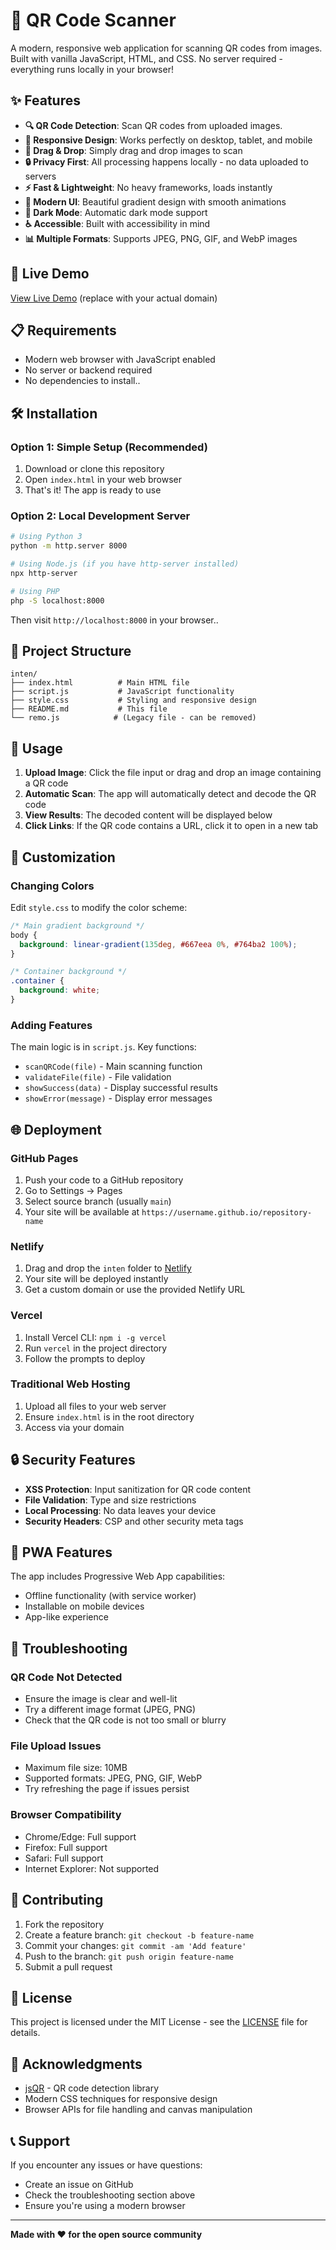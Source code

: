 # 📱 QR Code Scanner

A modern, responsive web application for scanning QR codes from images. Built with vanilla JavaScript, HTML, and CSS. No server required - everything runs locally in your browser!

## ✨ Features

- **🔍 QR Code Detection**: Scan QR codes from uploaded images.
- **📱 Responsive Design**: Works perfectly on desktop, tablet, and mobile
- **🔄 Drag & Drop**: Simply drag and drop images to scan
- **🔒 Privacy First**: All processing happens locally - no data uploaded to servers
- **⚡ Fast & Lightweight**: No heavy frameworks, loads instantly
- **🎨 Modern UI**: Beautiful gradient design with smooth animations
- **🌙 Dark Mode**: Automatic dark mode support
- **♿ Accessible**: Built with accessibility in mind
- **📊 Multiple Formats**: Supports JPEG, PNG, GIF, and WebP images

## 🚀 Live Demo

[View Live Demo](https://your-domain.com) (replace with your actual domain)

## 📋 Requirements

- Modern web browser with JavaScript enabled
- No server or backend required
- No dependencies to install..

## 🛠️ Installation

### Option 1: Simple Setup (Recommended)
1. Download or clone this repository
2. Open `index.html` in your web browser
3. That's it! The app is ready to use

### Option 2: Local Development Server
```bash
# Using Python 3
python -m http.server 8000

# Using Node.js (if you have http-server installed)
npx http-server

# Using PHP
php -S localhost:8000
```

Then visit `http://localhost:8000` in your browser..

## 📁 Project Structure

```
inten/
├── index.html          # Main HTML file
├── script.js           # JavaScript functionality
├── style.css           # Styling and responsive design
├── README.md           # This file
└── remo.js            # (Legacy file - can be removed)
```

## 🎯 Usage

1. **Upload Image**: Click the file input or drag and drop an image containing a QR code
2. **Automatic Scan**: The app will automatically detect and decode the QR code
3. **View Results**: The decoded content will be displayed below
4. **Click Links**: If the QR code contains a URL, click it to open in a new tab

## 🔧 Customization

### Changing Colors
Edit `style.css` to modify the color scheme:
```css
/* Main gradient background */
body {
  background: linear-gradient(135deg, #667eea 0%, #764ba2 100%);
}

/* Container background */
.container {
  background: white;
}
```

### Adding Features
The main logic is in `script.js`. Key functions:
- `scanQRCode(file)` - Main scanning function
- `validateFile(file)` - File validation
- `showSuccess(data)` - Display successful results
- `showError(message)` - Display error messages

## 🌐 Deployment

### GitHub Pages
1. Push your code to a GitHub repository
2. Go to Settings → Pages
3. Select source branch (usually `main`)
4. Your site will be available at `https://username.github.io/repository-name`

### Netlify
1. Drag and drop the `inten` folder to [Netlify](https://netlify.com)
2. Your site will be deployed instantly
3. Get a custom domain or use the provided Netlify URL

### Vercel
1. Install Vercel CLI: `npm i -g vercel`
2. Run `vercel` in the project directory
3. Follow the prompts to deploy

### Traditional Web Hosting
1. Upload all files to your web server
2. Ensure `index.html` is in the root directory
3. Access via your domain

## 🔒 Security Features

- **XSS Protection**: Input sanitization for QR code content
- **File Validation**: Type and size restrictions
- **Local Processing**: No data leaves your device
- **Security Headers**: CSP and other security meta tags

## 📱 PWA Features

The app includes Progressive Web App capabilities:
- Offline functionality (with service worker)
- Installable on mobile devices
- App-like experience

## 🐛 Troubleshooting

### QR Code Not Detected
- Ensure the image is clear and well-lit
- Try a different image format (JPEG, PNG)
- Check that the QR code is not too small or blurry

### File Upload Issues
- Maximum file size: 10MB
- Supported formats: JPEG, PNG, GIF, WebP
- Try refreshing the page if issues persist

### Browser Compatibility
- Chrome/Edge: Full support
- Firefox: Full support
- Safari: Full support
- Internet Explorer: Not supported

## 🤝 Contributing

1. Fork the repository
2. Create a feature branch: `git checkout -b feature-name`
3. Commit your changes: `git commit -am 'Add feature'`
4. Push to the branch: `git push origin feature-name`
5. Submit a pull request

## 📄 License

This project is licensed under the MIT License - see the [LICENSE](LICENSE) file for details.

## 🙏 Acknowledgments

- [jsQR](https://github.com/cozmo/jsQR) - QR code detection library
- Modern CSS techniques for responsive design
- Browser APIs for file handling and canvas manipulation

## 📞 Support

If you encounter any issues or have questions:
- Create an issue on GitHub
- Check the troubleshooting section above
- Ensure you're using a modern browser

---

**Made with ❤️ for the open source community**
